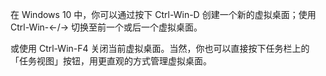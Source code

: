 在 Windows 10 中，你可以通过按下 Ctrl-Win-D 创建一个新的虚拟桌面；使用 Ctrl-Win-←/→ 切换至前一个或后一个虚拟桌面。

或使用 Ctrl-Win-F4 关闭当前虚拟桌面。当然，你也可以直接按下任务栏上的「任务视图」按钮，用更直观的方式管理虚拟桌面。